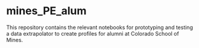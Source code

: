 # mines_PE_alum
This repository contains the relevant notebooks for prototyping and testing a data extrapolator to create profiles for alumni at Colorado School of Mines.